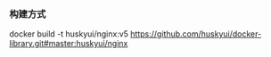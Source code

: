 ### 构建方式
docker build -t huskyui/nginx:v5 https://github.com/huskyui/docker-library.git#master:huskyui/nginx